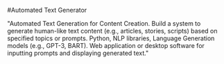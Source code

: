 #Automated Text Generator

"Automated Text Generation for Content Creation. Build a system to generate human-like text content (e.g., articles, stories, scripts) based on specified topics or prompts. Python, NLP libraries, Language Generation models (e.g., GPT-3, BART). Web application or desktop software for inputting prompts and displaying generated text."

